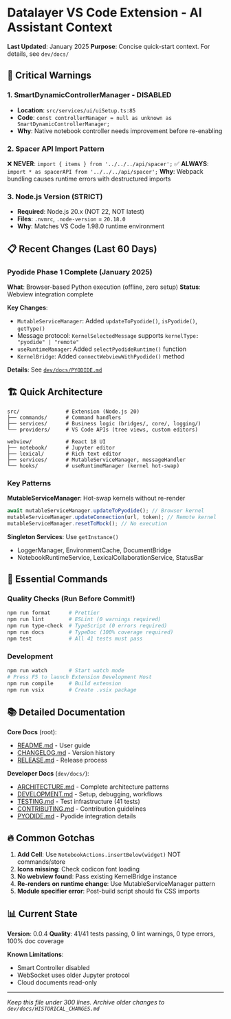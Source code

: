 # Datalayer VS Code Extension - AI Assistant Context

**Last Updated**: January 2025
**Purpose**: Concise quick-start context. For details, see `dev/docs/`

## 🚨 Critical Warnings

### 1. SmartDynamicControllerManager - DISABLED

- **Location**: `src/services/ui/uiSetup.ts:85`
- **Code**: `const controllerManager = null as unknown as SmartDynamicControllerManager;`
- **Why**: Native notebook controller needs improvement before re-enabling

### 2. Spacer API Import Pattern

❌ **NEVER**: `import { items } from '../../../api/spacer';`
✅ **ALWAYS**: `import * as spacerAPI from '../../../api/spacer';`
**Why**: Webpack bundling causes runtime errors with destructured imports

### 3. Node.js Version (STRICT)

- **Required**: Node.js 20.x (NOT 22, NOT latest)
- **Files**: `.nvmrc`, `.node-version` = `20.18.0`
- **Why**: Matches VS Code 1.98.0 runtime environment

## 📋 Recent Changes (Last 60 Days)

### Pyodide Phase 1 Complete (January 2025)

**What**: Browser-based Python execution (offline, zero setup)
**Status**: Webview integration complete

**Key Changes**:

- `MutableServiceManager`: Added `updateToPyodide()`, `isPyodide()`, `getType()`
- Message protocol: `KernelSelectedMessage` supports `kernelType: "pyodide" | "remote"`
- `useRuntimeManager`: Added `selectPyodideRuntime()` function
- `KernelBridge`: Added `connectWebviewWithPyodide()` method

**Details**: See [`dev/docs/PYODIDE.md`](./dev/docs/PYODIDE.md)

## 🏗️ Quick Architecture

```
src/               # Extension (Node.js 20)
├── commands/      # Command handlers
├── services/      # Business logic (bridges/, core/, logging/)
└── providers/     # VS Code APIs (tree views, custom editors)

webview/           # React 18 UI
├── notebook/      # Jupyter editor
├── lexical/       # Rich text editor
├── services/      # MutableServiceManager, messageHandler
└── hooks/         # useRuntimeManager (kernel hot-swap)
```

### Key Patterns

**MutableServiceManager**: Hot-swap kernels without re-render

```typescript
await mutableServiceManager.updateToPyodide(); // Browser kernel
mutableServiceManager.updateConnection(url, token); // Remote kernel
mutableServiceManager.resetToMock(); // No execution
```

**Singleton Services**: Use `getInstance()`

- LoggerManager, EnvironmentCache, DocumentBridge
- NotebookRuntimeService, LexicalCollaborationService, StatusBar

## 🔧 Essential Commands

### Quality Checks (Run Before Commit!)

```bash
npm run format      # Prettier
npm run lint        # ESLint (0 warnings required)
npm run type-check  # TypeScript (0 errors required)
npm run docs        # TypeDoc (100% coverage required)
npm test            # All 41 tests must pass
```

### Development

```bash
npm run watch       # Start watch mode
# Press F5 to launch Extension Development Host
npm run compile     # Build extension
npm run vsix        # Create .vsix package
```

## 📚 Detailed Documentation

**Core Docs** (root):

- [README.md](./README.md) - User guide
- [CHANGELOG.md](./CHANGELOG.md) - Version history
- [RELEASE.md](./RELEASE.md) - Release process

**Developer Docs** (`dev/docs/`):

- [ARCHITECTURE.md](./dev/docs/ARCHITECTURE.md) - Complete architecture patterns
- [DEVELOPMENT.md](./dev/docs/DEVELOPMENT.md) - Setup, debugging, workflows
- [TESTING.md](./dev/docs/TESTING.md) - Test infrastructure (41 tests)
- [CONTRIBUTING.md](./dev/docs/CONTRIBUTING.md) - Contribution guidelines
- [PYODIDE.md](./dev/docs/PYODIDE.md) - Pyodide integration details

## 🔥 Common Gotchas

1. **Add Cell**: Use `NotebookActions.insertBelow(widget)` NOT commands/store
2. **Icons missing**: Check codicon font loading
3. **No webview found**: Pass existing KernelBridge instance
4. **Re-renders on runtime change**: Use MutableServiceManager pattern
5. **Module specifier error**: Post-build script should fix CSS imports

## 📊 Current State

**Version**: 0.0.4
**Quality**: 41/41 tests passing, 0 lint warnings, 0 type errors, 100% doc coverage

**Known Limitations**:

- Smart Controller disabled
- WebSocket uses older Jupyter protocol
- Cloud documents read-only

---

_Keep this file under 300 lines. Archive older changes to `dev/docs/HISTORICAL_CHANGES.md`_
